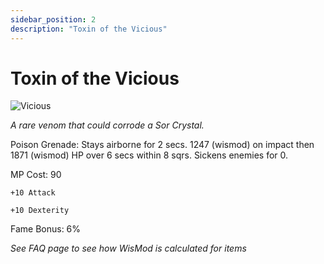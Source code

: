 ```yaml
---
sidebar_position: 2
description: "Toxin of the Vicious"
---
```


# Toxin of the Vicious

![Vicious](https://vwiki.valorserver.com/api/item/picture/toxin%20of%20the%20vicious)

<i>A rare venom that could corrode a Sor Crystal.</i>

Poison Grenade: Stays airborne for 2 secs. 1247 (wismod) on impact then 1871 (wismod) HP over 6 secs within 8 sqrs. Sickens enemies for 0.

MP Cost: 90

    +10 Attack
    
    +10 Dexterity
    

Fame Bonus: 6%

*See FAQ page to see how WisMod is calculated for items*

